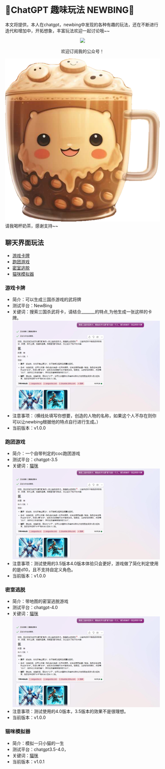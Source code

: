 # 🧠ChatGPT  趣味玩法  NEWBING🐂



本文将提供，本人在chatgpt，newbing中发现的各种有趣的玩法，还在不断进行迭代和增加中，开拓想象，丰富玩法欢迎一起讨论哦~~


<div align=center>
<img src="https://user-images.githubusercontent.com/28421346/233538599-ba530dde-4ca1-496e-90a6-b5a565a037c7.jpg" width="400"/> 
  <p>欢迎订阅我的公众号！</p>
</div>

[!["Buy Me A Coffee"](https://raw.githubusercontent.com/femnn/Chatgpt-Create-fun-gameplay/main/image/%E4%B8%8B%E8%BD%BD.png)](https://raw.githubusercontent.com/femnn/ai-hualiaoshi/main/your_photo_url.jpg)
请我喝杯奶茶，感谢支持~~

## 聊天界面玩法
  - [游戏卡牌](#游戏卡牌)
  - [跑团游戏](#跑团游戏)
  - [密室逃脱](#密室逃脱)
  - [猫咪模拟器](#猫咪模拟器)
   

### 游戏卡牌
- 简介：可以生成三国杀游戏的武将牌
- 测试平台：NewBing
- 关键词：搜索三国杀武将卡，请结合_______的特点,为他生成一张这样的卡牌。
![image](https://raw.githubusercontent.com/femnn/Chatgpt-Create-fun-gameplay/main/image/msedge_nFaD8Q2qLA.png)
- 注意事项：（横线处填写你想要，创造的人物的名称，如果这个人不存在则你可以让newbing根据他的特点自行进行生成。）
- 当前版本：v1.0.0
### 跑团游戏
- 简介：一个自带判定的coc跑团游戏
- 测试平台：chatgpt-3.5
- 关键词：[猫咪](https://github.com/femnn/Chatgpt-Create-fun-gameplay/blob/main/cat.md)
![image](https://raw.githubusercontent.com/femnn/Chatgpt-Create-fun-gameplay/main/image/msedge_nFaD8Q2qLA.png)
- 注意事项：测试使用的3.5版本4.0版本体验只会更好，游戏做了简化判定使用的是d10，且不支持自定义角色。
- 当前版本：v1.0.0

### 密室逃脱
- 简介：带地图的密室逃脱游戏
- 测试平台：chatgpt-4.0
- 关键词：[猫咪](https://github.com/femnn/Chatgpt-Create-fun-gameplay/blob/main/cat.md)
![image](https://raw.githubusercontent.com/femnn/Chatgpt-Create-fun-gameplay/main/image/msedge_nFaD8Q2qLA.png)
- 注意事项：测试使用的4.0版本，3.5版本的效果不是很理想。
- 当前版本：v1.0.0

### 猫咪模拟器
- 简介：模拟一只小猫的一生
- 测试平台：chatgpt3.5-4.0，
- 关键词：[猫咪](https://github.com/femnn/Chatgpt-Create-fun-gameplay/blob/main/cat.md)
- 当前版本：v1.0.1

